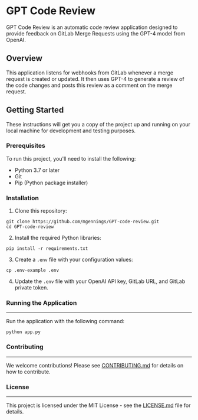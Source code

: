 # GPT Code Review

GPT Code Review is an automatic code review application designed to provide feedback on GitLab Merge Requests using the GPT-4 model from OpenAI.

## Overview

This application listens for webhooks from GitLab whenever a merge request is created or updated. It then uses GPT-4 to generate a review of the code changes and posts this review as a comment on the merge request.

## Getting Started

These instructions will get you a copy of the project up and running on your local machine for development and testing purposes.

### Prerequisites

To run this project, you'll need to install the following:

- Python 3.7 or later
- Git
- Pip (Python package installer)

### Installation

1.  Clone this repository:

```
git clone https://github.com/mgennings/GPT-code-review.git
cd GPT-code-review 
```

2.  Install the required Python libraries:

`pip install -r requirements.txt`

3.  Create a `.env` file with your configuration values:

`cp .env-example .env`

4.  Update the `.env` file with your OpenAI API key, GitLab URL, and GitLab private token.

### Running the Application
-----------------------

Run the application with the following command:

`python app.py`


### Contributing
------------

We welcome contributions! Please see [CONTRIBUTING.md](https://github.com./mgennings/GPT-code-review/CONTRIBUTING.md) for details on how to contribute.

### License
-------

This project is licensed under the MIT License - see the [LICENSE.md](https://github.com/mgennings/GPT-code-review/LICENSE.md) file for details.